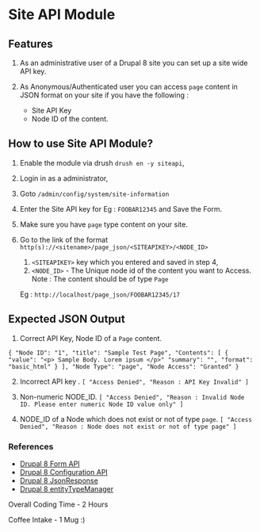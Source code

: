 # Site API Module

## Features

1. As an administrative user of a Drupal 8 site you can set up a site wide API key.

2. As Anonymous/Authenticated user you can access `page` content in JSON format on your site if you have the following :

   - Site API Key
   - Node ID of the content.
   
## How to use Site API Module?

1. Enable the module via drush `drush en -y siteapi`,
2. Login in as a administrator,
3. Goto `/admin/config/system/site-information`
4. Enter the Site API key for Eg : `FOOBAR12345` and Save the Form.
5. Make sure you have  `page` type content on your site.
6. Go to the link of the format `http(s)://<sitename>/page_json/<SITEAPIKEY>/<NODE_ID>`
   
   1. `<SITEAPIKEY>` key which you entered and saved in step 4,
   2. `<NODE_ID>` - The Unique node id of the content you want to Access. Note : The content should be of type `Page`
   
   Eg : `http://localhost/page_json/FOOBAR12345/17`

## Expected JSON Output

1. Correct API Key, Node ID of a `Page` content.

`{
  "Node ID": "1",
  "title": "Sample Test Page",
  "Contents": [
    {
          "value": "<p> Sample Body. Lorem ipsum </p>"
      "summary": "",
      "format": "basic_html"
    }
  ],
  "Node Type": "page",
  "Node Access": "Granted"
}`

2. Incorrect API key . 
`[
  "Access Denied",
  "Reason : API Key Invalid"
]`

3. Non-numeric NODE_ID.
`[
  "Access Denied",
  "Reason : Invalid Node ID. Please enter numeric Node ID value only"
]
`

4. NODE_ID of a Node which does not exist or not of type `page`.
`[
  "Access Denied",
  "Reason : Node does not exist or not of type page"
]`

### References

- [Drupal 8 Form API](https://www.drupal.org/docs/8/api/form-api/introduction-to-form-api)
- [Drupal 8 Configuration API](https://www.drupal.org/docs/8/api/configuration-api/configuration-api-overview)
- [Drupal 8 JsonResponse](https://api.drupal.org/api/drupal/vendor%21symfony%21http-foundation%21JsonResponse.php/class/JsonResponse/8.2.x)
- [Drupal 8 entityTypeManager](https://api.drupal.org/api/drupal/core%21lib%21Drupal.php/function/Drupal%3A%3AentityTypeManager/8.2.x)

Overall Coding Time - 2 Hours

Coffee Intake - 1 Mug :)
